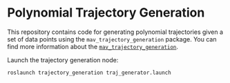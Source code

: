 # Polynomial Trajectory Generation

This repository contains code for generating polynomial trajectories given a set of data points using the `mav_trajectory_generation` package. You can find more information about the [`mav_trajectory_generation`](https://github.com/ethz-asl/mav_trajectory_generation).

Launch the trajectory generation node:

   ```shell
   roslaunch trajectory_generation traj_generator.launch
   ```

